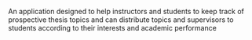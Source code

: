 An application  designed to help instructors and students to keep track of prospective thesis topics and can distribute topics and supervisors to students according to their interests and academic performance
